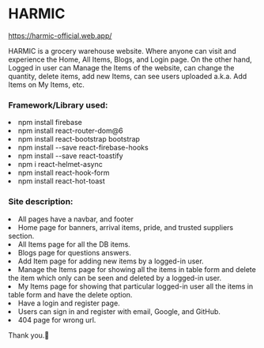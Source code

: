 <h1>HARMIC</h1>

https://harmic-official.web.app/

<p>HARMIC is a grocery warehouse website. Where anyone can visit and experience the Home, All Items, Blogs, and Login page. On the other hand, Logged in user can Manage the Items of the website, can change the quantity, delete items, add new Items, can see users uploaded a.k.a. Add Items on My Items, etc.</p>

<h3>Framework/Library used:</h3>
<li>npm install firebase</li>
<li>npm install react-router-dom@6</li>
<li>npm install react-bootstrap bootstrap</li>
<li>npm install --save react-firebase-hooks</li>
<li>npm install --save react-toastify</li>
<li>npm i react-helmet-async</li>
<li>npm install react-hook-form</li>
<li>npm install react-hot-toast</li>

<h3>Site description:</h3>
<li>All pages have a navbar, and footer</li>
<li>Home page for banners, arrival items, pride, and trusted suppliers section.</li>
<li>All Items page for all the DB items.</li>
<li>Blogs page for questions answers.</li>
<li>Add Item page for adding new items by a logged-in user.</li>
<li>Manage the Items page for showing all the items in table form and delete the item which only can be seen and deleted by a logged-in user.</li>
<li>My Items page for showing that particular logged-in user all the items in table form and have the delete option.</li>
<li>Have a login and register page.</li>
<li>Users can sign in and register with email, Google, and GitHub.</li>
<li>404 page for wrong url.</li>

Thank you.🙂